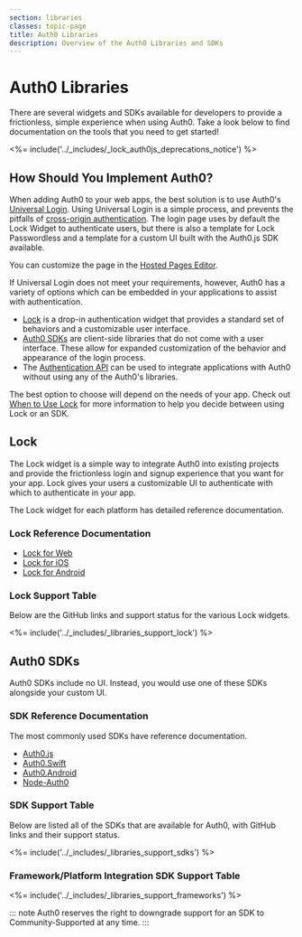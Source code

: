 ```yaml
---
section: libraries
classes: topic-page
title: Auth0 Libraries
description: Overview of the Auth0 Libraries and SDKs
---
```


<div class="topic-page-header">
<div data-name="example" class="topic-page-badge"></div>
<h1>Auth0 Libraries</h1>
<p>
There are several widgets and SDKs available for developers to provide a frictionless, simple experience when using Auth0. Take a look below to find documentation on the tools that you need to get started!
</p>
</div>

<%= include('../_includes/_lock_auth0js_deprecations_notice') %>

## How Should You Implement Auth0?

When adding Auth0 to your web apps, the best solution is to use Auth0's [Universal Login](/hosted-pages/login). Using Universal Login is a simple process, and prevents the pitfalls of [cross-origin authentication](/cross-origin-authentication). The login page uses by default the Lock Widget to authenticate users, but there is also a template for Lock Passwordless and a template for a custom UI built with the Auth0.js SDK available. 

You can customize the page in the [Hosted Pages Editor](${manage_url}/#/login_page).

If Universal Login does not meet your requirements, however, Auth0 has a variety of options which can be embedded in your applications to assist with authentication.

* [Lock](#lock) is a drop-in authentication widget that provides a standard set of behaviors and a customizable user interface.
* [Auth0 SDKs](#auth0-sdks) are client-side libraries that do not come with a user interface. These allow for expanded customization of the behavior and appearance of the login process.
* The [Authentication API](/api/authentication) can be used to integrate applications with Auth0 without using any of the Auth0's libraries.

The best option to choose will depend on the needs of your app. Check out [When to Use Lock](/libraries/when-to-use-lock) for more information to help you decide between using Lock or an SDK.

## Lock

The Lock widget is a simple way to integrate Auth0 into existing projects and provide the frictionless login and signup experience that you want for your app. Lock gives your users a customizable UI to authenticate with which to authenticate in your app.

The Lock widget for each platform has detailed reference documentation.

### Lock Reference Documentation

<ul class="topic-links">
  <li>
    <i class="icon icon-budicon-715"></i><a href="https://auth0.com/docs/libraries/lock"> Lock for Web</a>
  </li>
  <li>
    <i class="icon icon-budicon-715"></i><a href="https://auth0.com/docs/libraries/lock-ios"> Lock for iOS</a>
  </li>
  <li>
    <i class="icon icon-budicon-715"></i><a href="https://auth0.com/docs/libraries/lock-android"> Lock for Android</a>
  </li>
</ul>

### Lock Support Table

Below are the GitHub links and support status for the various Lock widgets.

<%= include('../_includes/_libraries_support_lock') %>


## Auth0 SDKs

Auth0 SDKs include no UI. Instead, you would use one of these SDKs alongside your custom UI.

### SDK Reference Documentation

The most commonly used SDKs have reference documentation.

<ul class="topic-links">
  <li>
    <i class="icon icon-budicon-715"></i><a href="https://auth0.com/docs/libraries/auth0js"> Auth0.js</a>
  </li>
  <li>
    <i class="icon icon-budicon-715"></i><a href="https://auth0.com/docs/libraries/auth0-swift"> Auth0.Swift</a>
  </li>
  <li>
    <i class="icon icon-budicon-715"></i><a href="https://auth0.com/docs/libraries/auth0-android"> Auth0.Android</a>
  </li>
  <li>
    <i class="icon icon-budicon-715"></i><a href="https://auth0.github.io/node-auth0/"> Node-Auth0</a>
  </li>
</ul>

### SDK Support Table

Below are listed all of the SDKs that are available for Auth0, with GitHub links and their support status.

<%= include('../_includes/_libraries_support_sdks') %>


### Framework/Platform Integration SDK Support Table

<%= include('../_includes/_libraries_support_frameworks') %>


::: note
Auth0 reserves the right to downgrade support for an SDK to Community-Supported at any time.
:::
